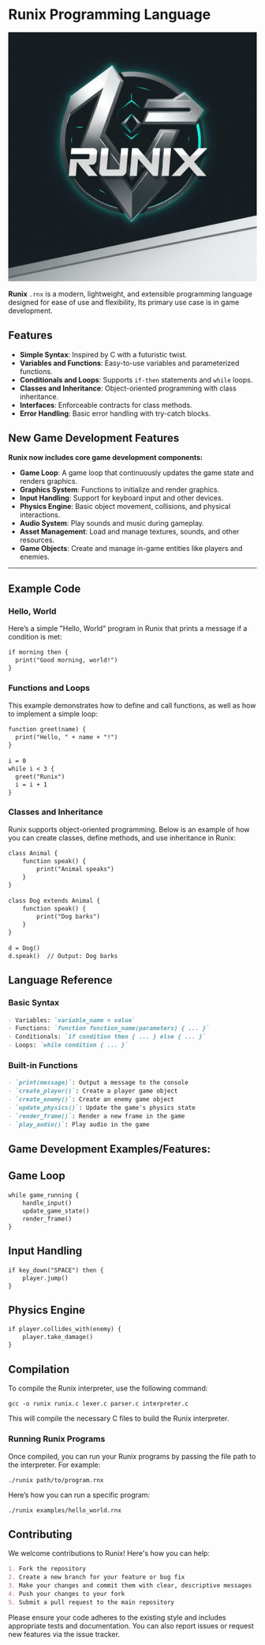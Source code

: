 # Runix Programming Language

![Runix Logo](images/logo/runixlogo.jfif)

**Runix** ```.rnx``` is a modern, lightweight, and extensible programming language designed for ease of use and flexibility, Its primary use case is in game development.


## Features

- **Simple Syntax**: Inspired by C with a futuristic twist.
- **Variables and Functions**: Easy-to-use variables and parameterized functions.
- **Conditionals and Loops**: Supports `if-then` statements and `while` loops.
- **Classes and Inheritance**: Object-oriented programming with class inheritance.
- **Interfaces**: Enforceable contracts for class methods.
- **Error Handling**: Basic error handling with try-catch blocks.


## New Game Development Features
**Runix now includes core game development components:**

- **Game Loop**: A game loop that continuously updates the game state and renders graphics.
- **Graphics System**: Functions to initialize and render graphics.
- **Input Handling**: Support for keyboard input and other devices.
- **Physics Engine**: Basic object movement, collisions, and physical interactions.
- **Audio System**: Play sounds and music during gameplay.
- **Asset Management**: Load and manage textures, sounds, and other resources.
- **Game Objects**: Create and manage in-game entities like players and enemies.


---

## Example Code

### Hello, World

Here’s a simple "Hello, World" program in Runix that prints a message if a condition is met:

   ```runix
   if morning then {
     print("Good morning, world!")
   }
```

### Functions and Loops
This example demonstrates how to define and call functions, as well as how to implement a simple loop:
  ```runix
function greet(name) {
    print("Hello, " + name + "!")
}

i = 0
while i < 3 {
    greet("Runix")
    i = i + 1
}
```

### Classes and Inheritance
Runix supports object-oriented programming. Below is an example of how you can create classes, define methods, and use inheritance in Runix:
```runix
class Animal {
    function speak() {
        print("Animal speaks")
    }
}

class Dog extends Animal {
    function speak() {
        print("Dog barks")
    }
}

d = Dog()
d.speak()  // Output: Dog barks
```

   ## Language Reference

   ### Basic Syntax

   ```markdown
   - Variables: `variable_name = value`
   - Functions: `function function_name(parameters) { ... }`
   - Conditionals: `if condition then { ... } else { ... }`
   - Loops: `while condition { ... }`
   ```

   ### Built-in Functions

   ```markdown
   - `print(message)`: Output a message to the console
   - `create_player()`: Create a player game object
   - `create_enemy()`: Create an enemy game object
   - `update_physics()`: Update the game's physics state
   - `render_frame()`: Render a new frame in the game
   - `play_audio()`: Play audio in the game
   ```


## Game Development Examples/Features:

## Game Loop
```runix
while game_running {
    handle_input()
    update_game_state()
    render_frame()
}
```

## Input Handling
```runix
if key_down("SPACE") then {
    player.jump()
}
```

## Physics Engine
```runix
if player.collides_with(enemy) {
    player.take_damage()
}
```

## Compilation
To compile the Runix interpreter, use the following command:
```runix
gcc -o runix runix.c lexer.c parser.c interpreter.c
```
This will compile the necessary C files to build the Runix interpreter.


### Running Runix Programs
Once compiled, you can run your Runix programs by passing the file path to the interpreter. For example:
```runix
./runix path/to/program.rnx
```
Here’s how you can run a specific program:

```runix
./runix examples/hello_world.rnx
```

   ## Contributing

   We welcome contributions to Runix! Here's how you can help:

   ```markdown
   1. Fork the repository
   2. Create a new branch for your feature or bug fix
   3. Make your changes and commit them with clear, descriptive messages
   4. Push your changes to your fork
   5. Submit a pull request to the main repository
   ```
   Please ensure your code adheres to the existing style and includes appropriate tests and documentation. 
   You can also report issues or request new features via the issue tracker.
